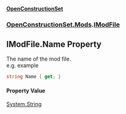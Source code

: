 #### [OpenConstructionSet](index.md 'index')
### [OpenConstructionSet.Mods](index.md#OpenConstructionSet_Mods 'OpenConstructionSet.Mods').[IModFile](IKbYBL+aXAnVnb4gGogjfQ.md 'OpenConstructionSet.Mods.IModFile')
## IModFile.Name Property
The name of the mod file.  
e.g. example  
```csharp
string Name { get; }
```
#### Property Value
[System.String](https://docs.microsoft.com/en-us/dotnet/api/System.String 'System.String')
